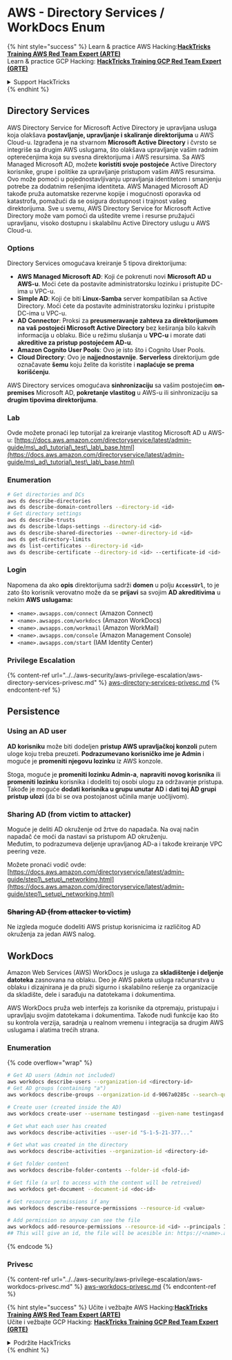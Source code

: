 # AWS - Directory Services / WorkDocs Enum

{% hint style="success" %}
Learn & practice AWS Hacking:<img src="/.gitbook/assets/image.png" alt="" data-size="line">[**HackTricks Training AWS Red Team Expert (ARTE)**](https://training.hacktricks.xyz/courses/arte)<img src="/.gitbook/assets/image.png" alt="" data-size="line">\
Learn & practice GCP Hacking: <img src="/.gitbook/assets/image (2).png" alt="" data-size="line">[**HackTricks Training GCP Red Team Expert (GRTE)**<img src="/.gitbook/assets/image (2).png" alt="" data-size="line">](https://training.hacktricks.xyz/courses/grte)

<details>

<summary>Support HackTricks</summary>

* Check the [**subscription plans**](https://github.com/sponsors/carlospolop)!
* **Join the** 💬 [**Discord group**](https://discord.gg/hRep4RUj7f) or the [**telegram group**](https://t.me/peass) or **follow** us on **Twitter** 🐦 [**@hacktricks\_live**](https://twitter.com/hacktricks\_live)**.**
* **Share hacking tricks by submitting PRs to the** [**HackTricks**](https://github.com/carlospolop/hacktricks) and [**HackTricks Cloud**](https://github.com/carlospolop/hacktricks-cloud) github repos.

</details>
{% endhint %}

## Directory Services

AWS Directory Service for Microsoft Active Directory je upravljana usluga koja olakšava **postavljanje, upravljanje i skaliranje direktorijuma** u AWS Cloud-u. Izgrađena je na stvarnom **Microsoft Active Directory** i čvrsto se integriše sa drugim AWS uslugama, što olakšava upravljanje vašim radnim opterećenjima koja su svesna direktorijuma i AWS resursima. Sa AWS Managed Microsoft AD, možete **koristiti svoje postojeće** Active Directory korisnike, grupe i politike za upravljanje pristupom vašim AWS resursima. Ovo može pomoći u pojednostavljivanju upravljanja identitetom i smanjenju potrebe za dodatnim rešenjima identiteta. AWS Managed Microsoft AD takođe pruža automatske rezervne kopije i mogućnosti oporavka od katastrofa, pomažući da se osigura dostupnost i trajnost vašeg direktorijuma. Sve u svemu, AWS Directory Service for Microsoft Active Directory može vam pomoći da uštedite vreme i resurse pružajući upravljanu, visoko dostupnu i skalabilnu Active Directory uslugu u AWS Cloud-u.

### Options

Directory Services omogućava kreiranje 5 tipova direktorijuma:

* **AWS Managed Microsoft AD**: Koji će pokrenuti novi **Microsoft AD u AWS-u**. Moći ćete da postavite administratorsku lozinku i pristupite DC-ima u VPC-u.
* **Simple AD**: Koji će biti **Linux-Samba** server kompatibilan sa Active Directory. Moći ćete da postavite administratorsku lozinku i pristupite DC-ima u VPC-u.
* **AD Connector**: Proksi za **preusmeravanje zahteva za direktorijumom na vaš postojeći Microsoft Active Directory** bez keširanja bilo kakvih informacija u oblaku. Biće u režimu slušanja u **VPC-u** i morate dati **akreditive za pristup postojećem AD-u**.
* **Amazon Cognito User Pools**: Ovo je isto što i Cognito User Pools.
* **Cloud Directory**: Ovo je **najjednostavnije**. **Serverless** direktorijum gde označavate **šemu** koju želite da koristite i **naplaćuje se prema korišćenju**.

AWS Directory services omogućava **sinhronizaciju** sa vašim postojećim **on-premises** Microsoft AD, **pokretanje vlastitog** u AWS-u ili sinhronizaciju sa **drugim tipovima direktorijuma**.

### Lab

Ovde možete pronaći lep tutorijal za kreiranje vlastitog Microsoft AD u AWS-u: [https://docs.aws.amazon.com/directoryservice/latest/admin-guide/ms\_ad\_tutorial\_test\_lab\_base.html](https://docs.aws.amazon.com/directoryservice/latest/admin-guide/ms\_ad\_tutorial\_test\_lab\_base.html)

### Enumeration
```bash
# Get directories and DCs
aws ds describe-directories
aws ds describe-domain-controllers --directory-id <id>
# Get directory settings
aws ds describe-trusts
aws ds describe-ldaps-settings --directory-id <id>
aws ds describe-shared-directories --owner-directory-id <id>
aws ds get-directory-limits
aws ds list-certificates --directory-id <id>
aws ds describe-certificate --directory-id <id> --certificate-id <id>
```
### Login

Napomena da ako **opis** direktorijuma sadrži **domen** u polju **`AccessUrl`**, to je zato što korisnik verovatno može da se **prijavi** sa svojim **AD akreditivima** u nekim **AWS uslugama:**

* `<name>.awsapps.com/connect` (Amazon Connect)
* `<name>.awsapps.com/workdocs` (Amazon WorkDocs)
* `<name>.awsapps.com/workmail` (Amazon WorkMail)
* `<name>.awsapps.com/console` (Amazon Management Console)
* `<name>.awsapps.com/start` (IAM Identity Center)

### Privilege Escalation

{% content-ref url="../../aws-security/aws-privilege-escalation/aws-directory-services-privesc.md" %}
[aws-directory-services-privesc.md](../../aws-security/aws-privilege-escalation/aws-directory-services-privesc.md)
{% endcontent-ref %}

## Persistence

### Using an AD user

**AD korisniku** može biti dodeljen **pristup AWS upravljačkoj konzoli** putem uloge koju treba preuzeti. **Podrazumevano korisničko ime je Admin** i moguće je **promeniti njegovu lozinku** iz AWS konzole.

Stoga, moguće je **promeniti lozinku Admin-a**, **napraviti novog korisnika** ili **promeniti lozinku** korisnika i dodeliti toj osobi ulogu za održavanje pristupa.\
Takođe je moguće **dodati korisnika u grupu unutar AD** i **dati toj AD grupi pristup ulozi** (da bi se ova postojanost učinila manje uočljivom).

### Sharing AD (from victim to attacker)

Moguće je deliti AD okruženje od žrtve do napadača. Na ovaj način napadač će moći da nastavi sa pristupom AD okruženju.\
Međutim, to podrazumeva deljenje upravljanog AD-a i takođe kreiranje VPC peering veze.

Možete pronaći vodič ovde: [https://docs.aws.amazon.com/directoryservice/latest/admin-guide/step1\_setup\_networking.html](https://docs.aws.amazon.com/directoryservice/latest/admin-guide/step1\_setup\_networking.html)

### ~~Sharing AD (from attacker to victim)~~

Ne izgleda moguće dodeliti AWS pristup korisnicima iz različitog AD okruženja za jedan AWS nalog.

## WorkDocs

Amazon Web Services (AWS) WorkDocs je usluga za **skladištenje i deljenje datoteka** zasnovana na oblaku. Deo je AWS paketa usluga računarstva u oblaku i dizajnirana je da pruži sigurno i skalabilno rešenje za organizacije da skladište, dele i sarađuju na datotekama i dokumentima.

AWS WorkDocs pruža web interfejs za korisnike da otpremaju, pristupaju i upravljaju svojim datotekama i dokumentima. Takođe nudi funkcije kao što su kontrola verzija, saradnja u realnom vremenu i integracija sa drugim AWS uslugama i alatima trećih strana.

### Enumeration

{% code overflow="wrap" %}
```bash
# Get AD users (Admin not included)
aws workdocs describe-users --organization-id <directory-id>
# Get AD groups (containing "a")
aws workdocs describe-groups --organization-id d-9067a0285c --search-query a

# Create user (created inside the AD)
aws workdocs create-user --username testingasd --given-name testingasd --surname testingasd --password <password> --email-address name@directory.domain --organization-id <directory-id>

# Get what each user has created
aws workdocs describe-activities --user-id "S-1-5-21-377..."

# Get what was created in the directory
aws workdocs describe-activities --organization-id <directory-id>

# Get folder content
aws workdocs describe-folder-contents --folder-id <fold-id>

# Get file (a url to access with the content will be retreived)
aws workdocs get-document --document-id <doc-id>

# Get resource permissions if any
aws workdocs describe-resource-permissions --resource-id <value>

# Add permission so anyway can see the file
aws workdocs add-resource-permissions --resource-id <id> --principals Id=anonymous,Type=ANONYMOUS,Role=VIEWER
## This will give an id, the file will be acesible in: https://<name>.awsapps.com/workdocs/index.html#/share/document/<id>
```
{% endcode %}

### Privesc

{% content-ref url="../../aws-security/aws-privilege-escalation/aws-workdocs-privesc.md" %}
[aws-workdocs-privesc.md](../../aws-security/aws-privilege-escalation/aws-workdocs-privesc.md)
{% endcontent-ref %}

{% hint style="success" %}
Učite i vežbajte AWS Hacking:<img src="/.gitbook/assets/image.png" alt="" data-size="line">[**HackTricks Training AWS Red Team Expert (ARTE)**](https://training.hacktricks.xyz/courses/arte)<img src="/.gitbook/assets/image.png" alt="" data-size="line">\
Učite i vežbajte GCP Hacking: <img src="/.gitbook/assets/image (2).png" alt="" data-size="line">[**HackTricks Training GCP Red Team Expert (GRTE)**<img src="/.gitbook/assets/image (2).png" alt="" data-size="line">](https://training.hacktricks.xyz/courses/grte)

<details>

<summary>Podržite HackTricks</summary>

* Proverite [**planove pretplate**](https://github.com/sponsors/carlospolop)!
* **Pridružite se** 💬 [**Discord grupi**](https://discord.gg/hRep4RUj7f) ili [**telegram grupi**](https://t.me/peass) ili **pratite** nas na **Twitteru** 🐦 [**@hacktricks\_live**](https://twitter.com/hacktricks\_live)**.**
* **Podelite hakerske trikove slanjem PR-ova na** [**HackTricks**](https://github.com/carlospolop/hacktricks) i [**HackTricks Cloud**](https://github.com/carlospolop/hacktricks-cloud) github repozitorijume.

</details>
{% endhint %}
